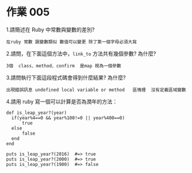 # 作業 005

1.請簡述在 Ruby 中常數與變數的差別?
```
在ruby 常數 跟變數類似 數值可以變更 除了第一個字母必須大寫
```

2.請問，在下面這個方法中，`link_to` 方法共有幾個參數? 為什麼?
```
3個  class、method、confirm  是map 視為一個參數
```

3.請問執行下面這段程式碼會得到什麼結果? 為什麼?

```
出現錯誤訊息 undefined local variable or method   區塊裡  沒有定義區域變數
```

4.請用 ruby 寫一個可以計算是否為潤年的方法：

```
def is_leap_year?(year)
  if(year%4==0 && year%100!=0 || year%400==0) 
      true
  else
      false
  end
end

puts is_leap_year?(2016)  #=> true
puts is_leap_year?(2000)  #=> true
puts is_leap_year?(1900)  #=> false


```
